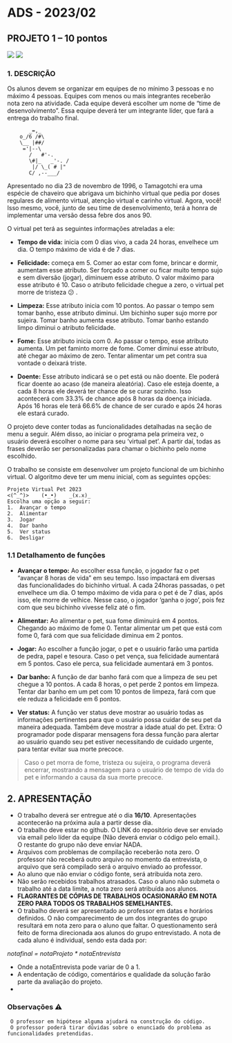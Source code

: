 # ADS - 2023/02
## PROJETO 1 – 10 pontos
<img src="https://img.shields.io/badge/ADS-IFTM-green">  <img src="https://img.shields.io/badge/Projeto1-2023/02-blue">  

### 1.	DESCRIÇÃO
Os alunos devem se organizar em equipes de no mínimo 3 pessoas e no máximo 4 pessoas. Equipes com menos ou mais integrantes receberão nota zero na atividade. Cada equipe deverá escolher um nome de “time de desenvolvimento”. Essa equipe deverá ter um integrante líder, que fará a entrega do trabalho final.

```
       _=,_         
    o_/6 /#\        
    \__ |##/        
     ='|--\         
       /   #'-.     
       \#|_   _'-. /
        |/ \_( # |" 
       C/ ,--___/       
```

Apresentado no dia 23 de novembro de 1996, o Tamagotchi era uma espécie de chaveiro que abrigava um bichinho virtual que pedia por doses regulares de alimento virtual, atenção virtual e carinho virtual. Agora, você! Isso mesmo, você, junto de seu time de desenvolvimento, terá a honra de implementar uma versão dessa febre dos anos 90.

O virtual pet terá as seguintes informações atreladas a ele:

 - **Tempo de vida:** inicia com 0 dias vivo, a cada 24 horas, envelhece um dia. O tempo máximo de vida é de 7 dias.
	
 - **Felicidade:** começa em 5. Comer ao estar com fome, brincar e dormir, aumentam esse atributo. Ser forçado a comer ou ficar muito tempo sujo e sem diversão (jogar), diminuem esse atributo. O valor máximo para esse atributo é 10. Caso o atributo felicidade chegue a zero, o virtual pet morre de tristeza 😕 .
	
 - **Limpeza:** Esse atributo inicia com 10 pontos. Ao passar o tempo sem tomar banho, esse atributo diminui. Um bichinho super sujo morre por sujeira. Tomar banho aumenta esse atributo. Tomar banho estando limpo diminui o atributo felicidade. 
	
 - **Fome:** Esse atributo inicia com 0. Ao passar o tempo, esse atributo aumenta. Um pet faminto morre de fome. Comer diminui esse atributo, até chegar ao máximo de zero. Tentar alimentar um pet contra sua vontade o deixará triste.
	
 - **Doente:** Esse atributo indicará se o pet está ou não doente. Ele poderá ficar doente ao acaso (de maneira aleatória). Caso ele esteja doente, a cada 8 horas ele deverá ter chance de se curar sozinho. Isso acontecerá com 33.3% de chance após 8 horas da doença iniciada. Após 16 horas ele terá 66.6% de chance de ser curado e após 24 horas ele estará curado.

O projeto deve conter todas as funcionalidades detalhadas na seção de menu a seguir. Além disso, ao iniciar o programa pela primeira vez, o usuário deverá escolher o nome para seu ‘virtual pet’. A partir daí, todas as frases deverão ser personalizadas para chamar o bichinho pelo nome escolhido.

O trabalho se consiste em desenvolver um projeto funcional de um bichinho virtual. O algoritmo deve ter um menu inicial, com as seguintes opções:

```
Projeto Virtual Pet 2023
<(^_^)>    (•_•)    _(x.x)_
Escolha uma opção a seguir: 
1.	Avançar o tempo
2.	Alimentar
3.	Jogar
4.	Dar banho
5.	Ver status
6.	Desligar

```

### 1.1 Detalhamento de funções

-	**Avançar o tempo:** Ao escolher essa função, o jogador faz o pet “avançar 8 horas de vida” em seu tempo. Isso impactará em diversas das funcionalidades do bichinho virtual. A cada 24horas passadas, o pet envelhece um dia. O tempo máximo de vida para o pet é de 7 dias, após isso, ele morre de velhice. Nesse caso, o jogador ‘ganha o jogo’, pois fez com que seu bichinho vivesse feliz até o fim.

-	**Alimentar:** Ao alimentar o pet, sua fome diminuirá em 4 pontos. Chegando ao máximo de fome 0. Tentar alimentar um pet que está com fome 0, fará com que sua felicidade diminua em 2 pontos.

-	**Jogar:** Ao escolher a função jogar, o pet e o usuário farão uma partida de pedra, papel e tesoura. Caso o pet vença, sua felicidade aumentará em 5 pontos. Caso ele perca, sua felicidade aumentará em 3 pontos.

-	**Dar banho:** A função de dar banho fará com que a limpeza de seu pet chegue a 10 pontos. A cada 8 horas, o pet perde 2 pontos em limpeza. Tentar dar banho em um pet com 10 pontos de limpeza, fará com que ele reduza a felicidade em 6 pontos.

-	**Ver status:** A função ver status deve mostrar ao usuário todas as informações pertinentes para que o usuário possa cuidar de seu pet da maneira adequada. Também deve mostrar a idade atual do pet. Extra: O programador pode disparar mensagens fora dessa função para alertar ao usuário quando seu pet estiver necessitando de cuidado urgente, para tentar evitar sua morte precoce.

> Caso o pet morra de fome, tristeza ou sujeira, o programa deverá encerrar, mostrando a mensagem para o usuário de tempo de vida do pet e informando a causa da sua morte precoce.

  ## 2. APRESENTAÇÃO

- 	O trabalho deverá ser entregue até o dia **16/10**. Apresentações acontecerão na próxima aula a partir desse dia.
- 	O trabalho deve estar no github. O LINK do repositório deve ser enviado via email pelo líder da equipe (Não deverá enviar o código pelo email.). O restante do grupo não deve enviar NADA.
-	Arquivos com problemas de compilação receberão nota zero. O professor não receberá outro arquivo no momento da entrevista, o arquivo que será compilado será o arquivo enviado ao professor.
-	Ao aluno que não enviar o código fonte, será atribuída nota zero.
-	Não serão recebidos trabalhos atrasados. Caso o aluno não submeta o trabalho até a data limite, a nota zero será atribuída aos alunos.
-	**FLAGRANTES DE CÓPIAS DE TRABALHOS OCASIONARÃO EM NOTA ZERO PARA TODOS OS TRABALHOS SEMELHANTES.**
-	O trabalho deverá ser apresentado ao professor em datas e horários definidos. O não comparecimento de um dos integrantes do grupo resultará em nota zero para o aluno que faltar. O questionamento será feito de forma direcionada aos alunos do grupo entrevistado. A nota de cada aluno é individual, sendo esta dada por:
  
_notafinal = notaProjeto * notaEntrevista_

-	Onde a notaEntrevista pode variar de 0 a 1.
-	A endentação de código, comentários e qualidade da solução farão parte da avaliação do projeto.
-	
### Observações ⚠️

     O professor em hipótese alguma ajudará na construção do código.
     O professor poderá tirar dúvidas sobre o enunciado do problema as funcionalidades pretendidas.




